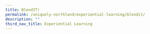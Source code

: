 ```yaml
---
title: BlendIT!
permalink: /uniquely-northland/experiential-learning/blendit/
description: ""
third_nav_title: Experiential Learning
---
```

